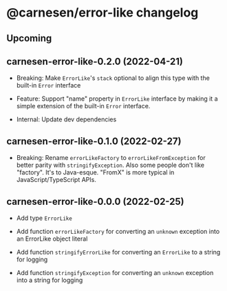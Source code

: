 # **@carnesen/error-like** changelog

## Upcoming

## carnesen-error-like-0.2.0 (2022-04-21)

- Breaking: Make `ErrorLike`'s `stack` optional to align this type with the built-in `Error` interface

- Feature: Support "name" property in `ErrorLike` interface by making it a simple extension of the built-in `Error` interface.

- Internal: Update dev dependencies

## carnesen-error-like-0.1.0 (2022-02-27)

- Breaking: Rename `errorLikeFactory` to `errorLikeFromException` for better parity with `stringifyException`. Also some people don't like "factory". It's to Java-esque. "FromX" is more typical in JavaScript/TypeScript APIs.

## carnesen-error-like-0.0.0 (2022-02-25)

- Add type `ErrorLike`

- Add function `errorLikeFactory` for converting an `unknown` exception into an ErrorLike object literal

- Add function `stringifyErrorLike` for converting an `ErrorLike` to a string for logging

- Add function `stringifyException` for converting an `unknown` exception into a string for logging
